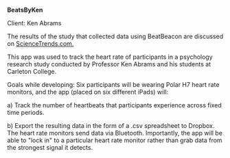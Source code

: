 **BeatsByKen**

Client: Ken Abrams

The results of the study that collected data using BeatBeacon are discussed on [ScienceTrends.com.](http://www.sciencetrends.com/might-accurate-heartbeat-perception-increase-the-risk-for-alcoholism/)

This app was used to track the heart rate of participants in a psychology research study conducted by Professor Ken Abrams and his students at Carleton College.

Goals while developing: 
Six participants will be wearing Polar H7 heart rate monitors, and the app (placed on six different iPads) will: 

a) Track the number of heartbeats that participants experience across fixed time periods.

b) Export the resulting data in the form of a .csv spreadsheet to Dropbox. The heart rate monitors send data via Bluetooth. Importantly, the app will be able to "lock in" to a particular heart rate monitor rather than grab data from the strongest signal it detects.
